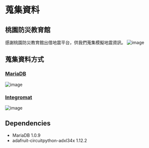 # 蒐集資料
## 桃園防災教育館
感謝桃園防災教育館出借地震平台，供我們蒐集模擬地震資訊。
![image](https://user-images.githubusercontent.com/48956859/171374543-84d787f3-d235-4bd5-b7c4-d84fc336db38.png)
## 蒐集資料方式
### [MariaDB](https://www.mariadbtutorial.com/)
![image](https://user-images.githubusercontent.com/48956859/171374797-a6fd96b3-5f25-43b6-82c7-8fa70ae13400.png)
### [Integromat](https://www.youtube.com/watch?v=JjytGtMsePw)
![image](https://user-images.githubusercontent.com/48956859/171374872-6fce504e-4c5f-4b22-9720-b98f4827c34b.png)

## Dependencies
- MariaDB 1.0.9
- adafruit-circuitpython-adxl34x 1.12.2
